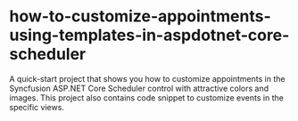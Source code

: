 # how-to-customize-appointments-using-templates-in-aspdotnet-core-scheduler
A quick-start project that shows you how to customize appointments in the Syncfusion ASP.NET Core Scheduler control with attractive colors and images. This project also contains code snippet to customize events in the specific views.
